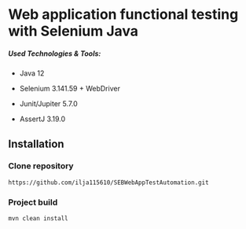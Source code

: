 # Web application functional testing with Selenium Java

##### Used Technologies & Tools:

* Java 12

* Selenium 3.141.59 + WebDriver

* Junit/Jupiter 5.7.0

* AssertJ 3.19.0

## Installation

### Clone repository

`https://github.com/ilja115610/SEBWebAppTestAutomation.git`

### Project build

`mvn clean install`


